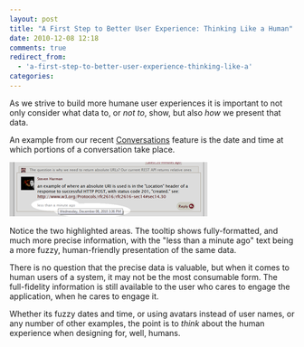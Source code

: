 ```yaml
---
layout: post
title: "A First Step to Better User Experience: Thinking Like a Human"
date: 2010-12-08 12:18
comments: true
redirect_from:
  - 'a-first-step-to-better-user-experience-thinking-like-a'
categories:
---
```

As we strive to build more humane user experiences it is important to
not only consider what data to, or *not to*, show, but also *how* we
present that data.

An example from our recent <a title="VersionOne: Conversations"
href="http://versionone.com/Product/Collaboration.asp"
rel="external">Conversations</a> feature is the date and time at which
portions of a conversation take place.

[![Human-friendly date and time via jquery.timeago](/assets/images/posts/fuzzy-time-thumb.png)](/assets/images/posts/fuzzy-time.png)

Notice the two highlighted areas. The
tooltip shows fully-formatted, and much more precise information, with
the "less than a minute ago" text being a more fuzzy, human-friendly
presentation of the same data.

There is no question that the precise data is valuable, but when it
comes to human users of a system, it may not be the most consumable
form. The full-fidelity information is still available to the user who
cares to engage the application, when he cares to engage it.

Whether its fuzzy dates and time, or using avatars instead of user
names, or any number of other examples, the point is to *think* about
the human experience when designing for, well, humans.
